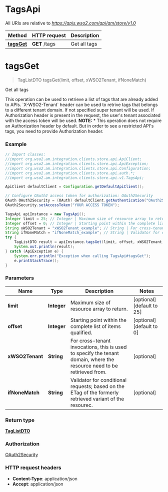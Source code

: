 # TagsApi

All URIs are relative to *https://apis.wso2.com/api/am/store/v1.0*

Method | HTTP request | Description
------------- | ------------- | -------------
[**tagsGet**](TagsApi.md#tagsGet) | **GET** /tags | Get all tags 


<a name="tagsGet"></a>
# **tagsGet**
> TagListDTO tagsGet(limit, offset, xWSO2Tenant, ifNoneMatch)

Get all tags 

This operation can be used to retrieve a list of tags that are already added to APIs. &#x60;X-WSO2-Tenant&#x60; header can be used to retrive tags that belongs to a different tenant domain. If not specified super tenant will be used. If Authorization header is present in the request, the user&#39;s tenant associated with the access token will be used. **NOTE:** * This operation does not require an Authorization header by default. But in order to see a restricted API&#39;s tags, you need to provide Authorization header. 

### Example
```java
// Import classes:
//import org.wso2.am.integration.clients.store.api.ApiClient;
//import org.wso2.am.integration.clients.store.api.ApiException;
//import org.wso2.am.integration.clients.store.api.Configuration;
//import org.wso2.am.integration.clients.store.api.auth.*;
//import org.wso2.am.integration.clients.store.api.v1.TagsApi;

ApiClient defaultClient = Configuration.getDefaultApiClient();

// Configure OAuth2 access token for authorization: OAuth2Security
OAuth OAuth2Security = (OAuth) defaultClient.getAuthentication("OAuth2Security");
OAuth2Security.setAccessToken("YOUR ACCESS TOKEN");

TagsApi apiInstance = new TagsApi();
Integer limit = 25; // Integer | Maximum size of resource array to return. 
Integer offset = 0; // Integer | Starting point within the complete list of items qualified. 
String xWSO2Tenant = "xWSO2Tenant_example"; // String | For cross-tenant invocations, this is used to specify the tenant domain, where the resource need to be   retirieved from. 
String ifNoneMatch = "ifNoneMatch_example"; // String | Validator for conditional requests; based on the ETag of the formerly retrieved variant of the resourec. 
try {
    TagListDTO result = apiInstance.tagsGet(limit, offset, xWSO2Tenant, ifNoneMatch);
    System.out.println(result);
} catch (ApiException e) {
    System.err.println("Exception when calling TagsApi#tagsGet");
    e.printStackTrace();
}
```

### Parameters

Name | Type | Description  | Notes
------------- | ------------- | ------------- | -------------
 **limit** | **Integer**| Maximum size of resource array to return.  | [optional] [default to 25]
 **offset** | **Integer**| Starting point within the complete list of items qualified.  | [optional] [default to 0]
 **xWSO2Tenant** | **String**| For cross-tenant invocations, this is used to specify the tenant domain, where the resource need to be   retirieved from.  | [optional]
 **ifNoneMatch** | **String**| Validator for conditional requests; based on the ETag of the formerly retrieved variant of the resourec.  | [optional]

### Return type

[**TagListDTO**](TagListDTO.md)

### Authorization

[OAuth2Security](../README.md#OAuth2Security)

### HTTP request headers

 - **Content-Type**: application/json
 - **Accept**: application/json

